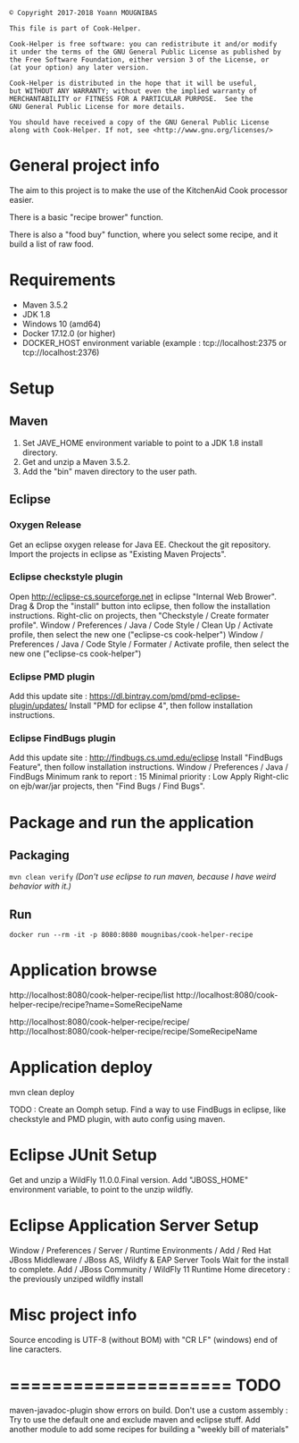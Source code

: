 ```
© Copyright 2017-2018 Yoann MOUGNIBAS

This file is part of Cook-Helper.

Cook-Helper is free software: you can redistribute it and/or modify
it under the terms of the GNU General Public License as published by
the Free Software Foundation, either version 3 of the License, or
(at your option) any later version.

Cook-Helper is distributed in the hope that it will be useful,
but WITHOUT ANY WARRANTY; without even the implied warranty of
MERCHANTABILITY or FITNESS FOR A PARTICULAR PURPOSE.  See the
GNU General Public License for more details.

You should have received a copy of the GNU General Public License
along with Cook-Helper. If not, see <http://www.gnu.org/licenses/>
```

# General project info

The aim to this project is to make the use of the KitchenAid Cook processor easier.

There is a basic "recipe brower" function.

There is also a "food buy" function, where you select some recipe, and it build a list of raw food.


# Requirements

* Maven 3.5.2
* JDK 1.8
* Windows 10 (amd64)
* Docker 17.12.0 (or higher)
* DOCKER_HOST environment variable (example : tcp://localhost:2375 or tcp://localhost:2376)

# Setup

## Maven

1) Set JAVE_HOME environment variable to point to a JDK 1.8 install directory.
1) Get and unzip a Maven 3.5.2.
1) Add the "bin" maven directory to the user path.

## Eclipse

### Oxygen Release

Get an eclipse oxygen release for Java EE.
Checkout the git repository.
Import the projects in eclipse as "Existing Maven Projects".

### Eclipse checkstyle plugin

Open http://eclipse-cs.sourceforge.net in eclipse "Internal Web Brower".
Drag & Drop the "install" button into eclipse, then follow the installation instructions.
Right-clic on projects, then "Checkstyle / Create formater profile".
Window / Preferences / Java / Code Style / Clean Up / Activate profile, then select the new one ("eclipse-cs cook-helper")
Window / Preferences / Java / Code Style / Formater / Activate profile, then select the new one ("eclipse-cs cook-helper")

### Eclipse PMD plugin

Add this update site : https://dl.bintray.com/pmd/pmd-eclipse-plugin/updates/
Install "PMD for eclipse 4", then follow installation instructions.

### Eclipse FindBugs plugin

Add this update site : http://findbugs.cs.umd.edu/eclipse
Install "FindBugs Feature", then follow installation instructions.
Window / Preferences / Java / FindBugs
Minimum rank to report : 15
Minimal priority : Low
Apply
Right-clic on ejb/war/jar projects, then "Find Bugs / Find Bugs".


# Package and run the application

## Packaging

`mvn clean verify`
*(Don't use eclipse to run maven, because I have weird behavior with it.)*



## Run

`docker run --rm -it -p 8080:8080 mougnibas/cook-helper-recipe`



# Application browse

http://localhost:8080/cook-helper-recipe/list
http://localhost:8080/cook-helper-recipe/recipe?name=SomeRecipeName

http://localhost:8080/cook-helper-recipe/recipe/
http://localhost:8080/cook-helper-recipe/recipe/SomeRecipeName


# Application deploy

mvn clean deploy





TODO :
Create an Oomph setup.
Find a way to use FindBugs in eclipse, like checkstyle and PMD plugin, with auto config using maven.



# Eclipse JUnit Setup

Get and unzip a WildFly 11.0.0.Final version.
Add "JBOSS_HOME" environment variable, to point to the unzip wildfly.



# Eclipse Application Server Setup

Window / Preferences / Server / Runtime Environments / Add / Red Hat JBoss Middleware / JBoss AS, Wildfy & EAP Server Tools
Wait for the install to complete.
Add / JBoss Community / WildFly 11 Runtime
Home direcetory : the previously unziped wildfly install



# Misc project info

Source encoding is UTF-8 (without BOM) with "CR LF" (windows) end of line caracters.


=====================
TODO
=====================
maven-javadoc-plugin show errors on build.
Don't use a custom assembly : Try to use the default one and exclude maven and eclipse stuff.
Add another module to add some recipes for building a "weekly bill of materials"
